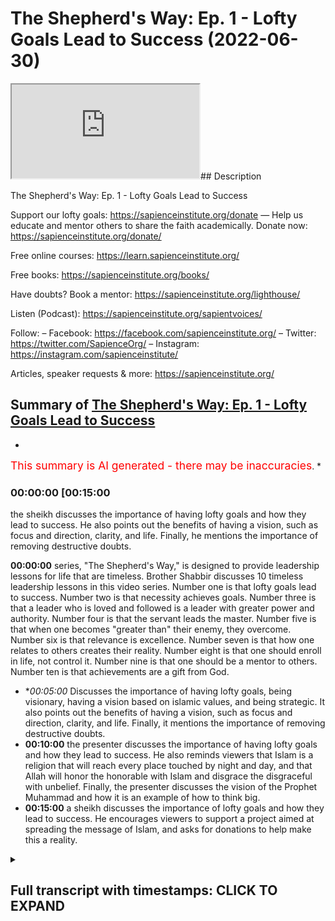 # The Shepherd's Way: Ep. 1 - Lofty Goals Lead to Success (2022-06-30)

<iframe loading='lazy' allow='autoplay' src='https://www.youtube.com/embed/y_HOuCxRdvs'></iframe>## Description

The Shepherd's Way: Ep. 1 - Lofty Goals Lead to Success

Support our lofty goals:
https://sapienceinstitute.org/donate
—
Help us educate and mentor others to share the faith academically.
Donate now: https://sapienceinstitute.org/donate/ 

Free online courses: https://learn.sapienceinstitute.org/

Free books: https://sapienceinstitute.org/books/

Have doubts? Book a mentor: https://sapienceinstitute.org/lighthouse/

Listen (Podcast): https://sapienceinstitute.org/sapientvoices/

Follow:
– Facebook: https://facebook.com/sapienceinstitute.org/ 
– Twitter: https://twitter.com/SapienceOrg/ 
– Instagram: https://instagram.com/sapienceinstitute/ 

Articles, speaker requests & more: https://sapienceinstitute.org/

## Summary of [The Shepherd's Way: Ep. 1 - Lofty Goals Lead to Success](https://www.youtube.com/watch?v=y_HOuCxRdvs)


*

<span style="color:red; font-size:125%">This summary is AI generated - there may be inaccuracies</span>. [](/)*

### <a onclick="modifyYTiframeseektime('900')">00:00:00 [00:15:00</a>

 the sheikh discusses the importance of having lofty goals and how they lead to success. He also points out the benefits of having a vision, such as focus and direction, clarity, and life. Finally, he mentions the importance of removing destructive doubts.

**<a onclick="modifyYTiframeseektime('0')">00:00:00</a>**  series, "The Shepherd's Way," is designed to provide leadership lessons for life that are timeless. Brother Shabbir discusses 10 timeless leadership lessons in this video series. Number one is that lofty goals lead to success. Number two is that necessity achieves goals. Number three is that a leader who is loved and followed is a leader with greater power and authority. Number four is that the servant leads the master. Number five is that when one becomes "greater than" their enemy, they overcome. Number six is that relevance is excellence. Number seven is that how one relates to others creates their reality. Number eight is that one should enroll in life, not control it. Number nine is that one should be a mentor to others. Number ten is that achievements are a gift from God.
* **<a onclick="modifyYTiframeseektime('300')">00:05:00</a>* Discusses the importance of having lofty goals, being visionary, having a vision based on islamic values, and being strategic. It also points out the benefits of having a vision, such as focus and direction, clarity, and life. Finally, it mentions the importance of removing destructive doubts.
* **<a onclick="modifyYTiframeseektime('600')">00:10:00</a>**  the presenter discusses the importance of having lofty goals and how they lead to success. He also reminds viewers that Islam is a religion that will reach every place touched by night and day, and that Allah will honor the honorable with Islam and disgrace the disgraceful with unbelief. Finally, the presenter discusses the vision of the Prophet Muhammad and how it is an example of how to think big.
* **<a onclick="modifyYTiframeseektime('900')">00:15:00</a>**  a sheikh discusses the importance of lofty goals and how they lead to success. He encourages viewers to support a project aimed at spreading the message of Islam, and asks for donations to help make this a reality.

<details><summary><h2>Full transcript with timestamps: CLICK TO EXPAND</h2></summary>

<a onclick="modifyYTiframeseektime('16)')">0:00:16 brothers and sisters and friends and</a>
<a onclick="modifyYTiframeseektime('18)')">0:00:18 welcome to the sapience institute</a>
<a onclick="modifyYTiframeseektime('21)')">0:00:21 vulhija series the shepherd's way</a>
<a onclick="modifyYTiframeseektime('25)')">0:00:25 timeless</a>
<a onclick="modifyYTiframeseektime('26)')">0:00:26 leadership lessons for life</a>
<a onclick="modifyYTiframeseektime('28)')">0:00:28 endower so what is this series all about</a>
<a onclick="modifyYTiframeseektime('32)')">0:00:32 brothers and sisters</a>
<a onclick="modifyYTiframeseektime('35)')">0:00:35 sapiens institute's vision is</a>
<a onclick="modifyYTiframeseektime('38)')">0:00:38 a world that receives the message of</a>
<a onclick="modifyYTiframeseektime('40)')">0:00:40 islam</a>
<a onclick="modifyYTiframeseektime('41)')">0:00:41 and our strategic focus</a>
<a onclick="modifyYTiframeseektime('44)')">0:00:44 is that we</a>
<a onclick="modifyYTiframeseektime('46)')">0:00:46 as a team</a>
<a onclick="modifyYTiframeseektime('47)')">0:00:47 defend and share islam academically and</a>
<a onclick="modifyYTiframeseektime('50)')">0:00:50 intellectually</a>
<a onclick="modifyYTiframeseektime('51)')">0:00:51 and we train</a>
<a onclick="modifyYTiframeseektime('53)')">0:00:53 and empower and develop others to do so</a>
<a onclick="modifyYTiframeseektime('56)')">0:00:56 the same</a>
<a onclick="modifyYTiframeseektime('58)')">0:00:58 part of this</a>
<a onclick="modifyYTiframeseektime('60)')">0:01:00 is creating leaders</a>
<a onclick="modifyYTiframeseektime('63)')">0:01:03 and this is very significant</a>
<a onclick="modifyYTiframeseektime('65)')">0:01:05 so we felt</a>
<a onclick="modifyYTiframeseektime('67)')">0:01:07 it was of paramount importance</a>
<a onclick="modifyYTiframeseektime('69)')">0:01:09 to</a>
<a onclick="modifyYTiframeseektime('71)')">0:01:11 empower you</a>
<a onclick="modifyYTiframeseektime('72)')">0:01:12 with timeless</a>
<a onclick="modifyYTiframeseektime('74)')">0:01:14 leadership</a>
<a onclick="modifyYTiframeseektime('75)')">0:01:15 lessons</a>
<a onclick="modifyYTiframeseektime('76)')">0:01:16 in order to facilitate your journey to</a>
<a onclick="modifyYTiframeseektime('79)')">0:01:19 go out there in the world in order for</a>
<a onclick="modifyYTiframeseektime('82)')">0:01:22 the world to receive the message of</a>
<a onclick="modifyYTiframeseektime('83)')">0:01:23 islam and for you to become</a>
<a onclick="modifyYTiframeseektime('87)')">0:01:27 a leader so you can share and defend</a>
<a onclick="modifyYTiframeseektime('89)')">0:01:29 islam academically and intellectually</a>
<a onclick="modifyYTiframeseektime('94)')">0:01:34 and brothers and sisters</a>
<a onclick="modifyYTiframeseektime('97)')">0:01:37 it is extremely important for us to have</a>
<a onclick="modifyYTiframeseektime('101)')">0:01:41 these lessons not only</a>
<a onclick="modifyYTiframeseektime('104)')">0:01:44 in our tower life in sharing and</a>
<a onclick="modifyYTiframeseektime('106)')">0:01:46 defending islam academically and</a>
<a onclick="modifyYTiframeseektime('108)')">0:01:48 intellectually but also in our private</a>
<a onclick="modifyYTiframeseektime('111)')">0:01:51 lives too</a>
<a onclick="modifyYTiframeseektime('113)')">0:01:53 if i were to summarize</a>
<a onclick="modifyYTiframeseektime('114)')">0:01:54 the whole series</a>
<a onclick="modifyYTiframeseektime('116)')">0:01:56 i will define it in the following way</a>
<a onclick="modifyYTiframeseektime('120)')">0:02:00 be principled</a>
<a onclick="modifyYTiframeseektime('122)')">0:02:02 if you had a choice</a>
<a onclick="modifyYTiframeseektime('124)')">0:02:04 between power</a>
<a onclick="modifyYTiframeseektime('126)')">0:02:06 authority and principles</a>
<a onclick="modifyYTiframeseektime('129)')">0:02:09 and you chose power and authority over</a>
<a onclick="modifyYTiframeseektime('132)')">0:02:12 principles</a>
<a onclick="modifyYTiframeseektime('134)')">0:02:14 your power</a>
<a onclick="modifyYTiframeseektime('136)')">0:02:16 will become your weakness</a>
<a onclick="modifyYTiframeseektime('138)')">0:02:18 and if you chose principles</a>
<a onclick="modifyYTiframeseektime('141)')">0:02:21 over power</a>
<a onclick="modifyYTiframeseektime('143)')">0:02:23 your principles will become your</a>
<a onclick="modifyYTiframeseektime('145)')">0:02:25 strength</a>
<a onclick="modifyYTiframeseektime('146)')">0:02:26 allah subhanahu wa'ta'ala says in</a>
<a onclick="modifyYTiframeseektime('148)')">0:02:28 chapter 11 verse 49</a>
<a onclick="modifyYTiframeseektime('150)')">0:02:30 so be patient</a>
<a onclick="modifyYTiframeseektime('152)')">0:02:32 surely the ultimate outcome belongs only</a>
<a onclick="modifyYTiframeseektime('155)')">0:02:35 to the righteous</a>
<a onclick="modifyYTiframeseektime('157)')">0:02:37 brothers and sisters</a>
<a onclick="modifyYTiframeseektime('158)')">0:02:38 these timeless lessons</a>
<a onclick="modifyYTiframeseektime('161)')">0:02:41 can be derived from my own experience</a>
<a onclick="modifyYTiframeseektime('164)')">0:02:44 many of you may not know</a>
<a onclick="modifyYTiframeseektime('166)')">0:02:46 but i was the ceo of i era from april</a>
<a onclick="modifyYTiframeseektime('172)')">0:02:52 2017 to around february</a>
<a onclick="modifyYTiframeseektime('175)')">0:02:55 2020</a>
<a onclick="modifyYTiframeseektime('177)')">0:02:57 and alhamdulillah</a>
<a onclick="modifyYTiframeseektime('178)')">0:02:58 by the will and mercy and grace of allah</a>
<a onclick="modifyYTiframeseektime('181)')">0:03:01 subhanahu wa ta'ala we increased</a>
<a onclick="modifyYTiframeseektime('186)')">0:03:06 international operations by over a</a>
<a onclick="modifyYTiframeseektime('188)')">0:03:08 thousand percent</a>
<a onclick="modifyYTiframeseektime('189)')">0:03:09 and we increased our funding by over 500</a>
<a onclick="modifyYTiframeseektime('193)')">0:03:13 percent</a>
<a onclick="modifyYTiframeseektime('194)')">0:03:14 in may 2020 i was given the mandate to</a>
<a onclick="modifyYTiframeseektime('199)')">0:03:19 lead and set up sapience institute</a>
<a onclick="modifyYTiframeseektime('202)')">0:03:22 and this involved developing its vision</a>
<a onclick="modifyYTiframeseektime('205)')">0:03:25 and implementing its strategy</a>
<a onclick="modifyYTiframeseektime('209)')">0:03:29 and i've realized brothers and sisters</a>
<a onclick="modifyYTiframeseektime('212)')">0:03:32 that these lessons</a>
<a onclick="modifyYTiframeseektime('214)')">0:03:34 and the principles that you can derive</a>
<a onclick="modifyYTiframeseektime('216)')">0:03:36 from these lessons are timeless and much</a>
<a onclick="modifyYTiframeseektime('219)')">0:03:39 needed so brothers and sisters in this</a>
<a onclick="modifyYTiframeseektime('222)')">0:03:42 series we're going to be unpacking 10</a>
<a onclick="modifyYTiframeseektime('225)')">0:03:45 timeless leadership lessons</a>
<a onclick="modifyYTiframeseektime('228)')">0:03:48 and let me summarize them for you now</a>
<a onclick="modifyYTiframeseektime('230)')">0:03:50 number one lofty goals lead to success</a>
<a onclick="modifyYTiframeseektime('234)')">0:03:54 in other words</a>
<a onclick="modifyYTiframeseektime('235)')">0:03:55 be visionary number two necessity</a>
<a onclick="modifyYTiframeseektime('237)')">0:03:57 achieves in other words be strategic</a>
<a onclick="modifyYTiframeseektime('241)')">0:04:01 number three a leader loved is a leader</a>
<a onclick="modifyYTiframeseektime('244)')">0:04:04 followed</a>
<a onclick="modifyYTiframeseektime('245)')">0:04:05 in other words be empathic be</a>
<a onclick="modifyYTiframeseektime('247)')">0:04:07 compassionate</a>
<a onclick="modifyYTiframeseektime('248)')">0:04:08 number four the servant leads the master</a>
<a onclick="modifyYTiframeseektime('252)')">0:04:12 concedes in other words be a servant</a>
<a onclick="modifyYTiframeseektime('256)')">0:04:16 number five when you become</a>
<a onclick="modifyYTiframeseektime('258)')">0:04:18 you overcome in other words be</a>
<a onclick="modifyYTiframeseektime('261)')">0:04:21 courageous</a>
<a onclick="modifyYTiframeseektime('262)')">0:04:22 number six</a>
<a onclick="modifyYTiframeseektime('263)')">0:04:23 relevance is excellence in other words</a>
<a onclick="modifyYTiframeseektime('267)')">0:04:27 be wise</a>
<a onclick="modifyYTiframeseektime('268)')">0:04:28 number seven the enemy is the enemy in</a>
<a onclick="modifyYTiframeseektime('273)')">0:04:33 other words</a>
<a onclick="modifyYTiframeseektime('274)')">0:04:34 be</a>
<a onclick="modifyYTiframeseektime('275)')">0:04:35 egoless or</a>
<a onclick="modifyYTiframeseektime('277)')">0:04:37 as egoless as you can be</a>
<a onclick="modifyYTiframeseektime('279)')">0:04:39 number eight</a>
<a onclick="modifyYTiframeseektime('280)')">0:04:40 enroll don't control</a>
<a onclick="modifyYTiframeseektime('283)')">0:04:43 in other words be an example</a>
<a onclick="modifyYTiframeseektime('286)')">0:04:46 number nine how you relate is what you</a>
<a onclick="modifyYTiframeseektime('289)')">0:04:49 create</a>
<a onclick="modifyYTiframeseektime('290)')">0:04:50 in other words be a mentor number ten</a>
<a onclick="modifyYTiframeseektime('294)')">0:04:54 achievements</a>
<a onclick="modifyYTiframeseektime('295)')">0:04:55 are divine gifts</a>
<a onclick="modifyYTiframeseektime('297)')">0:04:57 in other words be grateful</a>
<a onclick="modifyYTiframeseektime('300)')">0:05:00 now yes some of these statements are</a>
<a onclick="modifyYTiframeseektime('302)')">0:05:02 ambiguous you may not know what they</a>
<a onclick="modifyYTiframeseektime('304)')">0:05:04 mean but this is the whole point of the</a>
<a onclick="modifyYTiframeseektime('306)')">0:05:06 series to unpack them and to give you</a>
<a onclick="modifyYTiframeseektime('308)')">0:05:08 these timeless lessons</a>
<a onclick="modifyYTiframeseektime('310)')">0:05:10 now the whole basis of this series</a>
<a onclick="modifyYTiframeseektime('313)')">0:05:13 is based on a hadith from the prophet</a>
<a onclick="modifyYTiframeseektime('315)')">0:05:15 sallallahu alaihi wasallam</a>
<a onclick="modifyYTiframeseektime('317)')">0:05:17 when he said</a>
<a onclick="modifyYTiframeseektime('318)')">0:05:18 every one of you is a shepherd and is</a>
<a onclick="modifyYTiframeseektime('321)')">0:05:21 responsible for his flock</a>
<a onclick="modifyYTiframeseektime('324)')">0:05:24 so these timeless</a>
<a onclick="modifyYTiframeseektime('326)')">0:05:26 leadership lessons</a>
<a onclick="modifyYTiframeseektime('328)')">0:05:28 yes they can be applied and they should</a>
<a onclick="modifyYTiframeseektime('330)')">0:05:30 be applied in a tower context when we're</a>
<a onclick="modifyYTiframeseektime('332)')">0:05:32 sharing islam academically and</a>
<a onclick="modifyYTiframeseektime('335)')">0:05:35 intellectually but they can also be</a>
<a onclick="modifyYTiframeseektime('337)')">0:05:37 applied in every aspect of your life</a>
<a onclick="modifyYTiframeseektime('340)')">0:05:40 including your personal life so the</a>
<a onclick="modifyYTiframeseektime('342)')">0:05:42 first lesson brothers and sisters is</a>
<a onclick="modifyYTiframeseektime('344)')">0:05:44 lofty goals lead to success what does</a>
<a onclick="modifyYTiframeseektime('346)')">0:05:46 this mean</a>
<a onclick="modifyYTiframeseektime('347)')">0:05:47 this means be visionary have a vision</a>
<a onclick="modifyYTiframeseektime('350)')">0:05:50 now what is a vision now professor</a>
<a onclick="modifyYTiframeseektime('353)')">0:05:53 stanley ridgeley defines a vision as an</a>
<a onclick="modifyYTiframeseektime('357)')">0:05:57 articulation of a powerful achievable</a>
<a onclick="modifyYTiframeseektime('359)')">0:05:59 and motivating stretch goal</a>
<a onclick="modifyYTiframeseektime('361)')">0:06:01 now i don't want to unpack all the</a>
<a onclick="modifyYTiframeseektime('363)')">0:06:03 nuances behind this definition but i</a>
<a onclick="modifyYTiframeseektime('365)')">0:06:05 think in our context</a>
<a onclick="modifyYTiframeseektime('368)')">0:06:08 it's</a>
<a onclick="modifyYTiframeseektime('369)')">0:06:09 more appropriate to define a vision as</a>
<a onclick="modifyYTiframeseektime('372)')">0:06:12 where you want to see the world and</a>
<a onclick="modifyYTiframeseektime('374)')">0:06:14 where you see yourself</a>
<a onclick="modifyYTiframeseektime('376)')">0:06:16 in where you want to see the world</a>
<a onclick="modifyYTiframeseektime('378)')">0:06:18 so those two things are going to be</a>
<a onclick="modifyYTiframeseektime('379)')">0:06:19 connected let me give an example</a>
<a onclick="modifyYTiframeseektime('382)')">0:06:22 here's</a>
<a onclick="modifyYTiframeseektime('383)')">0:06:23 where i want to see the world a world</a>
<a onclick="modifyYTiframeseektime('386)')">0:06:26 led by islam</a>
<a onclick="modifyYTiframeseektime('387)')">0:06:27 okay that's the global vision what about</a>
<a onclick="modifyYTiframeseektime('389)')">0:06:29 my individual personal vision that</a>
<a onclick="modifyYTiframeseektime('392)')">0:06:32 connects to that well</a>
<a onclick="modifyYTiframeseektime('394)')">0:06:34 in that context</a>
<a onclick="modifyYTiframeseektime('397)')">0:06:37 my personal vision would be that i am</a>
<a onclick="modifyYTiframeseektime('399)')">0:06:39 led by islam and can lead with islamic</a>
<a onclick="modifyYTiframeseektime('402)')">0:06:42 principles so as you can see</a>
<a onclick="modifyYTiframeseektime('404)')">0:06:44 the vision for the world the global</a>
<a onclick="modifyYTiframeseektime('406)')">0:06:46 vision and my personal individual vision</a>
<a onclick="modifyYTiframeseektime('409)')">0:06:49 are connected</a>
<a onclick="modifyYTiframeseektime('411)')">0:06:51 now from an islamic perspective brothers</a>
<a onclick="modifyYTiframeseektime('412)')">0:06:52 and sisters a vision should be based on</a>
<a onclick="modifyYTiframeseektime('414)')">0:06:54 three main things the love of allah</a>
<a onclick="modifyYTiframeseektime('417)')">0:06:57 certainty and islamic values okay what</a>
<a onclick="modifyYTiframeseektime('420)')">0:07:00 does this mean</a>
<a onclick="modifyYTiframeseektime('421)')">0:07:01 when we say the love of allah it means</a>
<a onclick="modifyYTiframeseektime('423)')">0:07:03 it should be done for his sake and that</a>
<a onclick="modifyYTiframeseektime('425)')">0:07:05 you should seek the best in this life</a>
<a onclick="modifyYTiframeseektime('427)')">0:07:07 and the best in the life to come</a>
<a onclick="modifyYTiframeseektime('430)')">0:07:10 when we say</a>
<a onclick="modifyYTiframeseektime('431)')">0:07:11 it must be based on certainty it should</a>
<a onclick="modifyYTiframeseektime('433)')">0:07:13 be based on core islamic principles</a>
<a onclick="modifyYTiframeseektime('437)')">0:07:17 and</a>
<a onclick="modifyYTiframeseektime('438)')">0:07:18 in the unwavering belief in allah and</a>
<a onclick="modifyYTiframeseektime('441)')">0:07:21 his messenger sallallahu alaihi wasallam</a>
<a onclick="modifyYTiframeseektime('444)')">0:07:24 and that would mean that we affirm</a>
<a onclick="modifyYTiframeseektime('446)')">0:07:26 tawheed the oneness of allah and in this</a>
<a onclick="modifyYTiframeseektime('449)')">0:07:29 context that we rely on him because</a>
<a onclick="modifyYTiframeseektime('452)')">0:07:32 everything that happens in this cosmos</a>
<a onclick="modifyYTiframeseektime('455)')">0:07:35 happens because of the irrada the will</a>
<a onclick="modifyYTiframeseektime('457)')">0:07:37 and kudra power of allah subhanallah</a>
<a onclick="modifyYTiframeseektime('460)')">0:07:40 so our vision brothers and sisters must</a>
<a onclick="modifyYTiframeseektime('461)')">0:07:41 be based on islamic values this means it</a>
<a onclick="modifyYTiframeseektime('464)')">0:07:44 should please allah let's unpack this a</a>
<a onclick="modifyYTiframeseektime('466)')">0:07:46 little bit</a>
<a onclick="modifyYTiframeseektime('468)')">0:07:48 it means brothers and sisters that we</a>
<a onclick="modifyYTiframeseektime('470)')">0:07:50 should ask the following profound</a>
<a onclick="modifyYTiframeseektime('472)')">0:07:52 question</a>
<a onclick="modifyYTiframeseektime('473)')">0:07:53 what is</a>
<a onclick="modifyYTiframeseektime('475)')">0:07:55 most pleasing to allah</a>
<a onclick="modifyYTiframeseektime('477)')">0:07:57 in this context i repeat</a>
<a onclick="modifyYTiframeseektime('481)')">0:08:01 what is most pleasing to allah in this</a>
<a onclick="modifyYTiframeseektime('485)')">0:08:05 context this is extremely significant</a>
<a onclick="modifyYTiframeseektime('487)')">0:08:07 brothers and sisters because it would</a>
<a onclick="modifyYTiframeseektime('489)')">0:08:09 elevate our gain we'll have more barakah</a>
<a onclick="modifyYTiframeseektime('492)')">0:08:12 in our work in our private life and our</a>
<a onclick="modifyYTiframeseektime('494)')">0:08:14 public life</a>
<a onclick="modifyYTiframeseektime('496)')">0:08:16 because we're not just going to say what</a>
<a onclick="modifyYTiframeseektime('498)')">0:08:18 is permissible and what is impermissible</a>
<a onclick="modifyYTiframeseektime('500)')">0:08:20 it's not just the halal and haram don't</a>
<a onclick="modifyYTiframeseektime('502)')">0:08:22 get me wrong the halal</a>
<a onclick="modifyYTiframeseektime('505)')">0:08:25 is pleasing to allah</a>
<a onclick="modifyYTiframeseektime('507)')">0:08:27 but in islamic ethics there is a</a>
<a onclick="modifyYTiframeseektime('509)')">0:08:29 hierarchy of values there is a hierarchy</a>
<a onclick="modifyYTiframeseektime('513)')">0:08:33 of what is permissible meaning some</a>
<a onclick="modifyYTiframeseektime('515)')">0:08:35 things that are permissible are less</a>
<a onclick="modifyYTiframeseektime('517)')">0:08:37 pleasing</a>
<a onclick="modifyYTiframeseektime('518)')">0:08:38 than others we should seek the higher</a>
<a onclick="modifyYTiframeseektime('521)')">0:08:41 value and we will have barakah in our</a>
<a onclick="modifyYTiframeseektime('524)')">0:08:44 private and public lives brothers and</a>
<a onclick="modifyYTiframeseektime('527)')">0:08:47 sisters</a>
<a onclick="modifyYTiframeseektime('529)')">0:08:49 now there are various benefits of having</a>
<a onclick="modifyYTiframeseektime('530)')">0:08:50 a vision number one it provides focus</a>
<a onclick="modifyYTiframeseektime('533)')">0:08:53 and direction why because you know where</a>
<a onclick="modifyYTiframeseektime('535)')">0:08:55 you're going number two it gives you</a>
<a onclick="modifyYTiframeseektime('537)')">0:08:57 clarity</a>
<a onclick="modifyYTiframeseektime('538)')">0:08:58 because you know how to get there and</a>
<a onclick="modifyYTiframeseektime('540)')">0:09:00 that's going to make more sense when we</a>
<a onclick="modifyYTiframeseektime('544)')">0:09:04 address</a>
<a onclick="modifyYTiframeseektime('544)')">0:09:04 the second lesson which is necessity</a>
<a onclick="modifyYTiframeseektime('547)')">0:09:07 achieves in other words have a strategy</a>
<a onclick="modifyYTiframeseektime('550)')">0:09:10 be strategic</a>
<a onclick="modifyYTiframeseektime('552)')">0:09:12 number three it gives you life</a>
<a onclick="modifyYTiframeseektime('555)')">0:09:15 especially if we connect our vision to</a>
<a onclick="modifyYTiframeseektime('558)')">0:09:18 the pleasure of allah</a>
<a onclick="modifyYTiframeseektime('560)')">0:09:20 as allah says in the quran all you who</a>
<a onclick="modifyYTiframeseektime('563)')">0:09:23 have believed respond to the call of</a>
<a onclick="modifyYTiframeseektime('565)')">0:09:25 allah and his messenger to that which</a>
<a onclick="modifyYTiframeseektime('568)')">0:09:28 gives you life number four</a>
<a onclick="modifyYTiframeseektime('570)')">0:09:30 it removes doubt</a>
<a onclick="modifyYTiframeseektime('572)')">0:09:32 why because your vision is based on</a>
<a onclick="modifyYTiframeseektime('575)')">0:09:35 certainty and interestingly the 14th</a>
<a onclick="modifyYTiframeseektime('577)')">0:09:37 century theologian ibn kaiyum al-jawshi</a>
<a onclick="modifyYTiframeseektime('580)')">0:09:40 said</a>
<a onclick="modifyYTiframeseektime('581)')">0:09:41 regarding the fitna of shubohat</a>
<a onclick="modifyYTiframeseektime('584)')">0:09:44 regarding the trial or tribulation of</a>
<a onclick="modifyYTiframeseektime('586)')">0:09:46 destructive doubts</a>
<a onclick="modifyYTiframeseektime('588)')">0:09:48 this is due to having a weak vision and</a>
<a onclick="modifyYTiframeseektime('591)')">0:09:51 a lack of knowledge so he linked having</a>
<a onclick="modifyYTiframeseektime('594)')">0:09:54 a weak vision to shubhat destructive</a>
<a onclick="modifyYTiframeseektime('597)')">0:09:57 doubts number five it saves time because</a>
<a onclick="modifyYTiframeseektime('600)')">0:10:00 you know what needs to be done number</a>
<a onclick="modifyYTiframeseektime('602)')">0:10:02 six it helps shape your environment and</a>
<a onclick="modifyYTiframeseektime('605)')">0:10:05 your social circles because your vision</a>
<a onclick="modifyYTiframeseektime('607)')">0:10:07 defines you therefore the way you relate</a>
<a onclick="modifyYTiframeseektime('610)')">0:10:10 to other people will be based in that</a>
<a onclick="modifyYTiframeseektime('612)')">0:10:12 context</a>
<a onclick="modifyYTiframeseektime('613)')">0:10:13 number seven</a>
<a onclick="modifyYTiframeseektime('615)')">0:10:15 it provides motivation and keeps you</a>
<a onclick="modifyYTiframeseektime('617)')">0:10:17 going why</a>
<a onclick="modifyYTiframeseektime('618)')">0:10:18 because you have a vision now you see</a>
<a onclick="modifyYTiframeseektime('620)')">0:10:20 the end goal number eight</a>
<a onclick="modifyYTiframeseektime('622)')">0:10:22 it helps you transcend petty issues and</a>
<a onclick="modifyYTiframeseektime('624)')">0:10:24 life's obstacles because your vision is</a>
<a onclick="modifyYTiframeseektime('627)')">0:10:27 the bigger picture and it's linked to</a>
<a onclick="modifyYTiframeseektime('629)')">0:10:29 allah's pleasure therefore you will</a>
<a onclick="modifyYTiframeseektime('630)')">0:10:30 always ask what is most pleasing to</a>
<a onclick="modifyYTiframeseektime('633)')">0:10:33 allah it won't be just about yourself</a>
<a onclick="modifyYTiframeseektime('636)')">0:10:36 number nine it gives you a framework for</a>
<a onclick="modifyYTiframeseektime('638)')">0:10:38 decision making why because your life</a>
<a onclick="modifyYTiframeseektime('641)')">0:10:41 will be aligned to your vision</a>
<a onclick="modifyYTiframeseektime('644)')">0:10:44 so here are some key questions to help</a>
<a onclick="modifyYTiframeseektime('646)')">0:10:46 build your</a>
<a onclick="modifyYTiframeseektime('647)')">0:10:47 world vision your global vision and your</a>
<a onclick="modifyYTiframeseektime('650)')">0:10:50 personal individual vision that would</a>
<a onclick="modifyYTiframeseektime('652)')">0:10:52 link to your world vision</a>
<a onclick="modifyYTiframeseektime('654)')">0:10:54 the first question is where do you want</a>
<a onclick="modifyYTiframeseektime('656)')">0:10:56 to see the world</a>
<a onclick="modifyYTiframeseektime('658)')">0:10:58 the second question is where do you see</a>
<a onclick="modifyYTiframeseektime('661)')">0:11:01 yourself</a>
<a onclick="modifyYTiframeseektime('662)')">0:11:02 in where you want to see the world so</a>
<a onclick="modifyYTiframeseektime('664)')">0:11:04 here are some further questions to help</a>
<a onclick="modifyYTiframeseektime('666)')">0:11:06 you develop your world and personal</a>
<a onclick="modifyYTiframeseektime('670)')">0:11:10 vision</a>
<a onclick="modifyYTiframeseektime('671)')">0:11:11 what are you passionate about</a>
<a onclick="modifyYTiframeseektime('673)')">0:11:13 what are you competent in what drives</a>
<a onclick="modifyYTiframeseektime('675)')">0:11:15 you what do you desire</a>
<a onclick="modifyYTiframeseektime('677)')">0:11:17 what do you think and talk about the</a>
<a onclick="modifyYTiframeseektime('678)')">0:11:18 most what is important to you how do</a>
<a onclick="modifyYTiframeseektime('681)')">0:11:21 your close friends and family describe</a>
<a onclick="modifyYTiframeseektime('683)')">0:11:23 you</a>
<a onclick="modifyYTiframeseektime('685)')">0:11:25 now brothers and sisters before you even</a>
<a onclick="modifyYTiframeseektime('687)')">0:11:27 answer these questions it's very</a>
<a onclick="modifyYTiframeseektime('689)')">0:11:29 important to think big</a>
<a onclick="modifyYTiframeseektime('692)')">0:11:32 thinking big means think akira think the</a>
<a onclick="modifyYTiframeseektime('696)')">0:11:36 hereafter link your vision to the</a>
<a onclick="modifyYTiframeseektime('698)')">0:11:38 hereafter</a>
<a onclick="modifyYTiframeseektime('700)')">0:11:40 the hereafter is eternal this dunya this</a>
<a onclick="modifyYTiframeseektime('702)')">0:11:42 world is finite</a>
<a onclick="modifyYTiframeseektime('704)')">0:11:44 and allah tells us to think big and</a>
<a onclick="modifyYTiframeseektime('707)')">0:11:47 thinking big means you want the best in</a>
<a onclick="modifyYTiframeseektime('709)')">0:11:49 this world and the best in the hereafter</a>
<a onclick="modifyYTiframeseektime('711)')">0:11:51 but if you just want a portion of this</a>
<a onclick="modifyYTiframeseektime('713)')">0:11:53 world then you will not be successful</a>
<a onclick="modifyYTiframeseektime('715)')">0:11:55 what does allah say in the second</a>
<a onclick="modifyYTiframeseektime('717)')">0:11:57 chapter verses 200 and 201</a>
<a onclick="modifyYTiframeseektime('721)')">0:12:01 there are those among mankind who say</a>
<a onclick="modifyYTiframeseektime('723)')">0:12:03 our lord give us good of this world</a>
<a onclick="modifyYTiframeseektime('727)')">0:12:07 and they have no portion of the</a>
<a onclick="modifyYTiframeseektime('729)')">0:12:09 hereafter</a>
<a onclick="modifyYTiframeseektime('730)')">0:12:10 and there are those who say our lord</a>
<a onclick="modifyYTiframeseektime('732)')">0:12:12 give us good of this world and the</a>
<a onclick="modifyYTiframeseektime('734)')">0:12:14 hereafter so allah is indicating that</a>
<a onclick="modifyYTiframeseektime('737)')">0:12:17 our success</a>
<a onclick="modifyYTiframeseektime('739)')">0:12:19 lies in thinking big which means wanting</a>
<a onclick="modifyYTiframeseektime('741)')">0:12:21 the best in this life and the hereafter</a>
<a onclick="modifyYTiframeseektime('744)')">0:12:24 if you just want the best in this life</a>
<a onclick="modifyYTiframeseektime('746)')">0:12:26 you will get no portion in the hereafter</a>
<a onclick="modifyYTiframeseektime('749)')">0:12:29 and thinking big is part of the son of</a>
<a onclick="modifyYTiframeseektime('750)')">0:12:30 the prophet sallallahu alaihi wasallam</a>
<a onclick="modifyYTiframeseektime('752)')">0:12:32 for example</a>
<a onclick="modifyYTiframeseektime('754)')">0:12:34 in hadith that is narrated by ibn maja</a>
<a onclick="modifyYTiframeseektime('756)')">0:12:36 and you could find it in muslin ahmed</a>
<a onclick="modifyYTiframeseektime('758)')">0:12:38 the prophet sallallahu alaihi wasallam</a>
<a onclick="modifyYTiframeseektime('760)')">0:12:40 said if you ask allah for jannah for</a>
<a onclick="modifyYTiframeseektime('763)')">0:12:43 paradise</a>
<a onclick="modifyYTiframeseektime('764)')">0:12:44 specifically ask him for al-firdous the</a>
<a onclick="modifyYTiframeseektime('768)')">0:12:48 highest level of paradise for it is the</a>
<a onclick="modifyYTiframeseektime('771)')">0:12:51 highest level of jannah and think big</a>
<a onclick="modifyYTiframeseektime('773)')">0:12:53 brothers and sisters because allahu</a>
<a onclick="modifyYTiframeseektime('776)')">0:12:56 akbar allah is greater allah is greater</a>
<a onclick="modifyYTiframeseektime('779)')">0:12:59 than any of our perceived limitations</a>
<a onclick="modifyYTiframeseektime('782)')">0:13:02 our limited experiences and what we</a>
<a onclick="modifyYTiframeseektime('784)')">0:13:04 consider to be obstacles remember</a>
<a onclick="modifyYTiframeseektime('787)')">0:13:07 everything happens because of the will</a>
<a onclick="modifyYTiframeseektime('789)')">0:13:09 and power of allah</a>
<a onclick="modifyYTiframeseektime('791)')">0:13:11 nothing escapes his</a>
<a onclick="modifyYTiframeseektime('793)')">0:13:13 nothing escapes his kudra</a>
<a onclick="modifyYTiframeseektime('795)')">0:13:15 do not be bounded by our negative</a>
<a onclick="modifyYTiframeseektime('798)')">0:13:18 self-talk and negative limited</a>
<a onclick="modifyYTiframeseektime('801)')">0:13:21 experiences and perceptions rely on</a>
<a onclick="modifyYTiframeseektime('803)')">0:13:23 allah who is boundless free of</a>
<a onclick="modifyYTiframeseektime('807)')">0:13:27 limitation now brothers and sisters to</a>
<a onclick="modifyYTiframeseektime('809)')">0:13:29 help us think big</a>
<a onclick="modifyYTiframeseektime('811)')">0:13:31 we should look into the sunnah of the</a>
<a onclick="modifyYTiframeseektime('812)')">0:13:32 prophet sallallahu alaihi wasallam look</a>
<a onclick="modifyYTiframeseektime('815)')">0:13:35 at the prophet muhammad</a>
<a onclick="modifyYTiframeseektime('819)')">0:13:39 to see</a>
<a onclick="modifyYTiframeseektime('820)')">0:13:40 how to think big</a>
<a onclick="modifyYTiframeseektime('823)')">0:13:43 the prophet sallallahu alaihi wasallam</a>
<a onclick="modifyYTiframeseektime('825)')">0:13:45 said and this is narrated by</a>
<a onclick="modifyYTiframeseektime('827)')">0:13:47 imam ahmed and it's an authentic hadith</a>
<a onclick="modifyYTiframeseektime('830)')">0:13:50 he said this matter in other words islam</a>
<a onclick="modifyYTiframeseektime('834)')">0:13:54 will certainly reach every place touched</a>
<a onclick="modifyYTiframeseektime('836)')">0:13:56 by the night and day allah will not</a>
<a onclick="modifyYTiframeseektime('838)')">0:13:58 leave a house or residence but that</a>
<a onclick="modifyYTiframeseektime('841)')">0:14:01 allah will cause his religion to enter</a>
<a onclick="modifyYTiframeseektime('843)')">0:14:03 it</a>
<a onclick="modifyYTiframeseektime('844)')">0:14:04 by which the honourable will be honored</a>
<a onclick="modifyYTiframeseektime('846)')">0:14:06 and the disgraceful will be disgraced</a>
<a onclick="modifyYTiframeseektime('849)')">0:14:09 allah will honor the honorable with</a>
<a onclick="modifyYTiframeseektime('850)')">0:14:10 islam and he would disgrace the</a>
<a onclick="modifyYTiframeseektime('853)')">0:14:13 disgraceful with unbelief</a>
<a onclick="modifyYTiframeseektime('856)')">0:14:16 look at the vision of the prophet</a>
<a onclick="modifyYTiframeseektime('857)')">0:14:17 sallallahu alaihi wasallam</a>
<a onclick="modifyYTiframeseektime('860)')">0:14:20 basically his vision was</a>
<a onclick="modifyYTiframeseektime('862)')">0:14:22 islam will enter every home in the world</a>
<a onclick="modifyYTiframeseektime('866)')">0:14:26 so to conclude brothers and sisters our</a>
<a onclick="modifyYTiframeseektime('868)')">0:14:28 first episode of our hija series</a>
<a onclick="modifyYTiframeseektime('871)')">0:14:31 remember that lofty goals</a>
<a onclick="modifyYTiframeseektime('874)')">0:14:34 lead to success</a>
<a onclick="modifyYTiframeseektime('876)')">0:14:36 and think big because allahu akbar allah</a>
<a onclick="modifyYTiframeseektime('880)')">0:14:40 is greater and make sure your vision is</a>
<a onclick="modifyYTiframeseektime('883)')">0:14:43 linked to the love of allah</a>
<a onclick="modifyYTiframeseektime('886)')">0:14:46 certainty</a>
<a onclick="modifyYTiframeseektime('887)')">0:14:47 in allah and his messenger sallallahu</a>
<a onclick="modifyYTiframeseektime('890)')">0:14:50 alaihi wasallam and it's based on the</a>
<a onclick="modifyYTiframeseektime('892)')">0:14:52 timeless islamic values now to end</a>
<a onclick="modifyYTiframeseektime('895)')">0:14:55 brothers and sisters i like to remind</a>
<a onclick="modifyYTiframeseektime('897)')">0:14:57 you that we are experiencing the very</a>
<a onclick="modifyYTiframeseektime('898)')">0:14:58 special days of bulhija and remember and</a>
<a onclick="modifyYTiframeseektime('901)')">0:15:01 as you know</a>
<a onclick="modifyYTiframeseektime('902)')">0:15:02 the deeds performed during these days</a>
<a onclick="modifyYTiframeseektime('906)')">0:15:06 are more rewardable than the deeds</a>
<a onclick="modifyYTiframeseektime('909)')">0:15:09 performed during the days of ramadan</a>
<a onclick="modifyYTiframeseektime('911)')">0:15:11 so we ask you brothers and sisters for</a>
<a onclick="modifyYTiframeseektime('914)')">0:15:14 you to support</a>
<a onclick="modifyYTiframeseektime('915)')">0:15:15 our vision the vision of sapience</a>
<a onclick="modifyYTiframeseektime('919)')">0:15:19 institute which is a world that receives</a>
<a onclick="modifyYTiframeseektime('922)')">0:15:22 the message of islam</a>
<a onclick="modifyYTiframeseektime('925)')">0:15:25 so please support us brothers and</a>
<a onclick="modifyYTiframeseektime('926)')">0:15:26 sisters</a>
<a onclick="modifyYTiframeseektime('927)')">0:15:27 click the button or the link below and</a>
<a onclick="modifyYTiframeseektime('930)')">0:15:30 donate now</a>
</details>